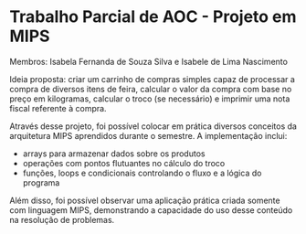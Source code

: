 # Trabalho Parcial de AOC - Projeto em MIPS
Membros: Isabela Fernanda de Souza Silva e Isabele de Lima Nascimento

Ideia proposta: criar um carrinho de compras simples capaz de processar a compra de diversos itens de feira, calcular o valor da compra com base no preço em kilogramas, calcular o troco (se necessário) e imprimir uma nota fiscal referente à compra.

Através desse projeto, foi possível colocar em prática diversos conceitos da arquitetura MIPS aprendidos durante o semestre. A implementação inclui:

- arrays para armazenar dados sobre os produtos
- operações com pontos flutuantes no cálculo do troco
- funções, loops e condicionais controlando o fluxo e a lógica do programa

Além disso, foi possível observar uma aplicação prática criada somente com linguagem MIPS, demonstrando a capacidade do uso desse conteúdo na resolução de problemas.
